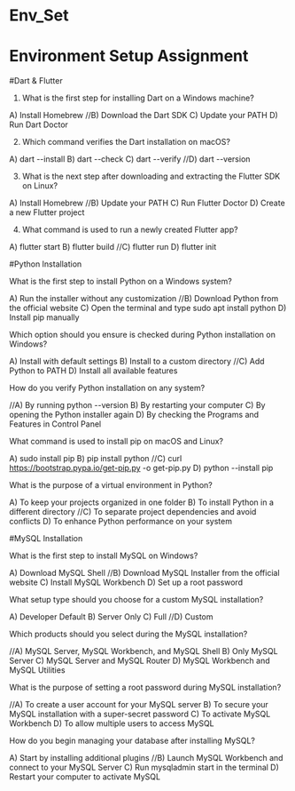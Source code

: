 # Env_Set

# Environment Setup Assignment

#Dart & Flutter

1. What is the first step for installing Dart on a Windows machine?

A) Install Homebrew
//B) Download the Dart SDK
C) Update your PATH
D) Run Dart Doctor


2. Which command verifies the Dart installation on macOS?

A) dart --install
B) dart --check
C) dart --verify
//D) dart --version


3. What is the next step after downloading and extracting the Flutter SDK on Linux?

A) Install Homebrew
//B) Update your PATH
C) Run Flutter Doctor
D) Create a new Flutter project


4. What command is used to run a newly created Flutter app?

A) flutter start
B) flutter build
//C) flutter run
D) flutter init


#Python Installation

What is the first step to install Python on a Windows system?

A) Run the installer without any customization
//B) Download Python from the official website
C) Open the terminal and type sudo apt install python
D) Install pip manually

Which option should you ensure is checked during Python installation on Windows?

A) Install with default settings
B) Install to a custom directory
//C) Add Python to PATH
D) Install all available features

How do you verify Python installation on any system?

//A) By running python --version
B) By restarting your computer
C) By opening the Python installer again
D) By checking the Programs and Features in Control Panel

What command is used to install pip on macOS and Linux?

A) sudo install pip
B) pip install python
//C) curl https://bootstrap.pypa.io/get-pip.py -o get-pip.py
D) python --install pip

What is the purpose of a virtual environment in Python?

A) To keep your projects organized in one folder
B) To install Python in a different directory
//C) To separate project dependencies and avoid conflicts
D) To enhance Python performance on your system

#MySQL Installation

What is the first step to install MySQL on Windows?

A) Download MySQL Shell
//B) Download MySQL Installer from the official website
C) Install MySQL Workbench
D) Set up a root password

What setup type should you choose for a custom MySQL installation?

A) Developer Default
B) Server Only
C) Full
//D) Custom

Which products should you select during the MySQL installation?

//A) MySQL Server, MySQL Workbench, and MySQL Shell
B) Only MySQL Server
C) MySQL Server and MySQL Router
D) MySQL Workbench and MySQL Utilities

What is the purpose of setting a root password during MySQL installation?

//A) To create a user account for your MySQL server
B) To secure your MySQL installation with a super-secret password
C) To activate MySQL Workbench
D) To allow multiple users to access MySQL

How do you begin managing your database after installing MySQL?

A) Start by installing additional plugins
//B) Launch MySQL Workbench and connect to your MySQL Server
C) Run mysqladmin start in the terminal
D) Restart your computer to activate MySQL
